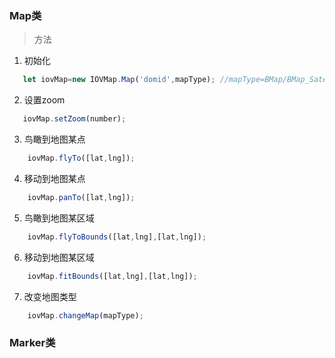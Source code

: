 ### Map类

>方法

1. 初始化

```js
   let iovMap=new IOVMap.Map('domid',mapType); //mapType=BMap/BMap_Sate/BMap_Custom_midnight/BMap_Custom_dark/BMap_Custom_grayscale/GMap/GMap_Sate/AMap/AMap_Sate/SSMap
```

2. 设置zoom

```js
   iovMap.setZoom(number);
```

3. 鸟瞰到地图某点

```js
    iovMap.flyTo([lat,lng]);
```

4. 移动到地图某点

```js
    iovMap.panTo([lat,lng]);
```

5. 鸟瞰到地图某区域

```js
    iovMap.flyToBounds([lat,lng],[lat,lng]);
```

6. 移动到地图某区域

```js
    iovMap.fitBounds([lat,lng],[lat,lng]);
```

7. 改变地图类型

```js
    iovMap.changeMap(mapType);
```


### Marker类
